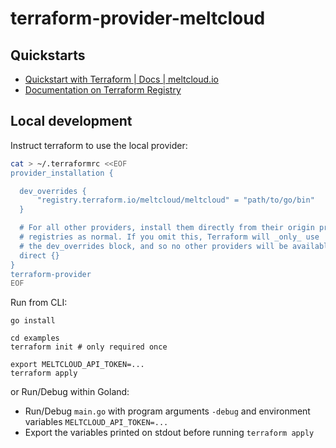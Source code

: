 # terraform-provider-meltcloud

## Quickstarts
- [Quickstart with Terraform | Docs | meltcloud.io](https://meltcloud.io/docs/guides/quick-start-terraform.html)
- [Documentation on Terraform Registry](https://registry.terraform.io/providers/meltcloud/meltcloud/latest/docs)


## Local development

Instruct terraform to use the local provider:

```bash 
cat > ~/.terraformrc <<EOF
provider_installation {

  dev_overrides {
      "registry.terraform.io/meltcloud/meltcloud" = "path/to/go/bin"
  }

  # For all other providers, install them directly from their origin provider
  # registries as normal. If you omit this, Terraform will _only_ use
  # the dev_overrides block, and so no other providers will be available.
  direct {}
}
terraform-provider
EOF
```

Run from CLI:
``` 
go install

cd examples
terraform init # only required once

export MELTCLOUD_API_TOKEN=...
terraform apply
```

or Run/Debug within Goland:
- Run/Debug `main.go` with program arguments `-debug` and environment variables `MELTCLOUD_API_TOKEN=...`
- Export the variables printed on stdout before running `terraform apply`

